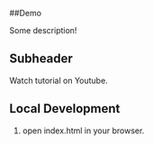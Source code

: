 ##Demo

Some description!

##  Subheader 

Watch tutorial on Youtube.

## Local Development

1. open index.html in your browser.
